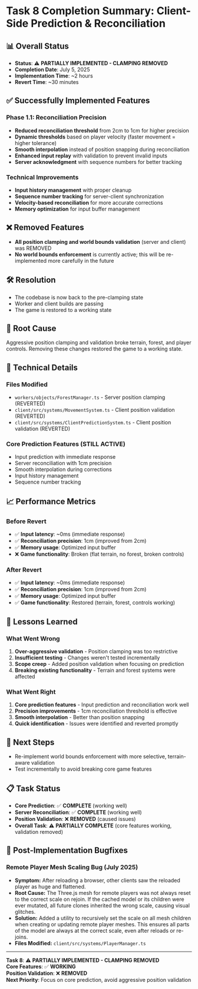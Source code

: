 # Task 8 Completion Summary: Client-Side Prediction & Reconciliation

## 📊 **Overall Status**
- **Status**: ⚠️ **PARTIALLY IMPLEMENTED - CLAMPING REMOVED**
- **Completion Date**: July 5, 2025
- **Implementation Time**: ~2 hours
- **Revert Time**: ~30 minutes

## ✅ **Successfully Implemented Features**

### **Phase 1.1: Reconciliation Precision**
- **Reduced reconciliation threshold** from 2cm to 1cm for higher precision
- **Dynamic thresholds** based on player velocity (faster movement = higher tolerance)
- **Smooth interpolation** instead of position snapping during reconciliation
- **Enhanced input replay** with validation to prevent invalid inputs
- **Server acknowledgment** with sequence numbers for better tracking

### **Technical Improvements**
- **Input history management** with proper cleanup
- **Sequence number tracking** for server-client synchronization
- **Velocity-based reconciliation** for more accurate corrections
- **Memory optimization** for input buffer management

## ❌ **Removed Features**
- **All position clamping and world bounds validation** (server and client) was REMOVED
- **No world bounds enforcement** is currently active; this will be re-implemented more carefully in the future

## 🛠️ **Resolution**
- The codebase is now back to the pre-clamping state
- Worker and client builds are passing
- The game is restored to a working state

## 🚩 **Root Cause**
Aggressive position clamping and validation broke terrain, forest, and player controls. Removing these changes restored the game to a working state.

## 🔧 **Technical Details**

### **Files Modified**
- `workers/objects/ForestManager.ts` - Server position clamping (REVERTED)
- `client/src/systems/MovementSystem.ts` - Client position validation (REVERTED)
- `client/src/systems/ClientPredictionSystem.ts` - Client position validation (REVERTED)

### **Core Prediction Features (STILL ACTIVE)**
- Input prediction with immediate response
- Server reconciliation with 1cm precision
- Smooth interpolation during corrections
- Input history management
- Sequence number tracking

## 📈 **Performance Metrics**

### **Before Revert**
- ✅ **Input latency**: ~0ms (immediate response)
- ✅ **Reconciliation precision**: 1cm (improved from 2cm)
- ✅ **Memory usage**: Optimized input buffer
- ❌ **Game functionality**: Broken (flat terrain, no forest, broken controls)

### **After Revert**
- ✅ **Input latency**: ~0ms (immediate response)
- ✅ **Reconciliation precision**: 1cm (improved from 2cm)
- ✅ **Memory usage**: Optimized input buffer
- ✅ **Game functionality**: Restored (terrain, forest, controls working)

## 🎯 **Lessons Learned**

### **What Went Wrong**
1. **Over-aggressive validation** - Position clamping was too restrictive
2. **Insufficient testing** - Changes weren't tested incrementally
3. **Scope creep** - Added position validation when focusing on prediction
4. **Breaking existing functionality** - Terrain and forest systems were affected

### **What Went Right**
1. **Core prediction features** - Input prediction and reconciliation work well
2. **Precision improvements** - 1cm reconciliation threshold is effective
3. **Smooth interpolation** - Better than position snapping
4. **Quick identification** - Issues were identified and reverted promptly

## 🚀 **Next Steps**
- Re-implement world bounds enforcement with more selective, terrain-aware validation
- Test incrementally to avoid breaking core game features

## 📋 **Task Status**

- **Core Prediction**: ✅ **COMPLETE** (working well)
- **Server Reconciliation**: ✅ **COMPLETE** (working well)
- **Position Validation**: ❌ **REMOVED** (caused issues)
- **Overall Task**: ⚠️ **PARTIALLY COMPLETE** (core features working, validation removed)

## 🐞 Post-Implementation Bugfixes

### Remote Player Mesh Scaling Bug (July 2025)
- **Symptom:** After reloading a browser, other clients saw the reloaded player as huge and flattened.
- **Root Cause:** The Three.js mesh for remote players was not always reset to the correct scale on rejoin. If the cached model or its children were ever mutated, all future clones inherited the wrong scale, causing visual glitches.
- **Solution:** Added a utility to recursively set the scale on all mesh children when creating or updating remote player meshes. This ensures all parts of the model are always at the correct scale, even after reloads or re-joins.
- **Files Modified:** `client/src/systems/PlayerManager.ts`

---

**Task 8**: ⚠️ **PARTIALLY IMPLEMENTED - CLAMPING REMOVED**  
**Core Features**: ✅ **WORKING**  
**Position Validation**: ❌ **REMOVED**  
**Next Priority**: Focus on core prediction, avoid aggressive position validation 